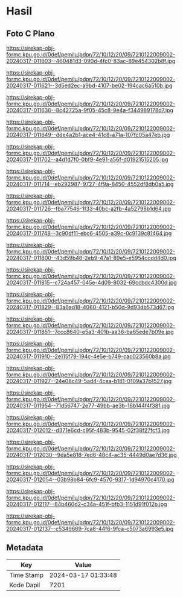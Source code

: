 # Hasil

## Foto C Plano

https://sirekap-obj-formc.kpu.go.id/0def/pemilu/pdpr/72/10/12/20/09/7210122009002-20240317-011603--460481d3-090d-4fc0-83ac-89e454302b8f.jpg

https://sirekap-obj-formc.kpu.go.id/0def/pemilu/pdpr/72/10/12/20/09/7210122009002-20240317-011621--3d5ed2ec-a9bd-4107-be02-194cac6a510b.jpg

https://sirekap-obj-formc.kpu.go.id/0def/pemilu/pdpr/72/10/12/20/09/7210122009002-20240317-011636--8c42725a-9f05-45c8-9e4a-f344989178d7.jpg

https://sirekap-obj-formc.kpu.go.id/0def/pemilu/pdpr/72/10/12/20/09/7210122009002-20240317-011649--dde4a2b1-ace4-41c8-a71a-107fc05a47eb.jpg

https://sirekap-obj-formc.kpu.go.id/0def/pemilu/pdpr/72/10/12/20/09/7210122009002-20240317-011702--a4d1d7f0-0bf9-4e91-a56f-d01921515205.jpg

https://sirekap-obj-formc.kpu.go.id/0def/pemilu/pdpr/72/10/12/20/09/7210122009002-20240317-011714--eb292987-9727-4f9a-8450-4552df8db0a5.jpg

https://sirekap-obj-formc.kpu.go.id/0def/pemilu/pdpr/72/10/12/20/09/7210122009002-20240317-011726--fba77546-1f33-40bc-a2fb-4a52798b1d64.jpg

https://sirekap-obj-formc.kpu.go.id/0def/pemilu/pdpr/72/10/12/20/09/7210122009002-20240317-011748--3c90df11-ebc6-4505-a39c-0c9139c81464.jpg

https://sirekap-obj-formc.kpu.go.id/0def/pemilu/pdpr/72/10/12/20/09/7210122009002-20240317-011800--43d59b48-2eb9-47a1-89e5-e5954ccdd4d0.jpg

https://sirekap-obj-formc.kpu.go.id/0def/pemilu/pdpr/72/10/12/20/09/7210122009002-20240317-011815--c724a457-045e-4d09-8032-69ccbdc4300d.jpg

https://sirekap-obj-formc.kpu.go.id/0def/pemilu/pdpr/72/10/12/20/09/7210122009002-20240317-011829--83a6ad18-4060-4121-b50d-9d93db573d67.jpg

https://sirekap-obj-formc.kpu.go.id/0def/pemilu/pdpr/72/10/12/20/09/7210122009002-20240317-011851--7ccc8640-e5a3-401b-aa36-ba65ede7b09e.jpg

https://sirekap-obj-formc.kpu.go.id/0def/pemilu/pdpr/72/10/12/20/09/7210122009002-20240317-011910--2e115f79-194c-4e5e-b749-cac023560b8a.jpg

https://sirekap-obj-formc.kpu.go.id/0def/pemilu/pdpr/72/10/12/20/09/7210122009002-20240317-011927--24e08c49-5ad4-4cea-b181-0109a37b1527.jpg

https://sirekap-obj-formc.kpu.go.id/0def/pemilu/pdpr/72/10/12/20/09/7210122009002-20240317-011954--71d56747-2e77-49bb-ae3b-16b144f4f381.jpg

https://sirekap-obj-formc.kpu.go.id/0def/pemilu/pdpr/72/10/12/20/09/7210122009002-20240317-012012--d371e6cd-c95f-483b-9545-02f38f27fcf3.jpg

https://sirekap-obj-formc.kpu.go.id/0def/pemilu/pdpr/72/10/12/20/09/7210122009002-20240317-012030--9da5e818-7ed6-48c4-ac35-4449d0ae7d36.jpg

https://sirekap-obj-formc.kpu.go.id/0def/pemilu/pdpr/72/10/12/20/09/7210122009002-20240317-012054--03b98b84-6fc9-4570-9317-1d94970c4170.jpg

https://sirekap-obj-formc.kpu.go.id/0def/pemilu/pdpr/72/10/12/20/09/7210122009002-20240317-012117--84b460d2-c34a-451f-bfb3-1151d91f012b.jpg

https://sirekap-obj-formc.kpu.go.id/0def/pemilu/pdpr/72/10/12/20/09/7210122009002-20240317-012137--c5349669-7ca8-44f6-9fca-c5073a6993e5.jpg


## Metadata

| Key        | Value               |
| ---------- | ------------------- |
| Time Stamp | 2024-03-17 01:33:48 |
| Kode Dapil | 7201                |




